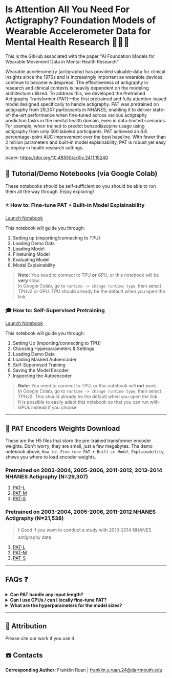 # Is Attention All You Need For Actigraphy? Foundation Models of Wearable Accelerometer Data for Mental Health Research 🏃‍♀️🏃

This is the GitHub associated with the paper "AI Foundation Models for Wearable Movement Data in Mental Health Research" <br>

Wearable accelerometry (actigraphy) has provided valuable data for clinical insights since the 1970s and is increasingly important as wearable devices continue to become widespread. The effectiveness of actigraphy in research and clinical contexts is heavily dependent on the modeling architecture utilized. To address this, we developed the Pretrained Actigraphy Transformer (PAT)—the first pretrained and fully attention-based model designed specifically to handle actigraphy. PAT was pretrained on actigraphy from 29,307 participants in NHANES, enabling it to deliver state-of-the-art performance when fine-tuned across various actigraphy prediction tasks in the mental health domain, even in data-limited scenarios. For example, when trained to predict benzodiazepine usage using actigraphy from only 500 labeled participants, PAT achieved an 8.8 percentage-point AUC improvement over the best baseline. With fewer than 2 million parameters and built-in model explainability, PAT is robust yet easy to deploy in health research settings. <br>

paper: https://doi.org/10.48550/arXiv.2411.15240

## 📔 Tutorial/Demo Notebooks (via Google Colab) 
These notebooks should be self-sufficient so you should be able to run them all the way through. Enjoy exploring!

### ⭐ How to: Fine-tune PAT + Built-in Model Explainability
[Launch Notebook](https://colab.research.google.com/drive/1HemPmkADQYRW214ft8ep8ARkfxPkwEij#scrollTo=eAlhD3TN148g)

This notebook will guide you through:
1. Setting up (importing/connecting to TPU)
2. Loading Demo Data
3. Loading Model
4. Finetuning Model
5. Evaluating Model
6. Model Explainability

> **Note:** You need to connect to TPU **or** GPU, or this notebook will be **very** slow.  
> In Google Colab, go to `runtime -> change runtime type`, then select TPUv2 or GPU. TPU should already be the default when you open the link.

### 🎓 How to: Self-Supervised Pretraining
[Launch Notebook](https://colab.research.google.com/drive/1I_q3rRkGSYLZH-joYPobmOYobZPsAxag#scrollTo=FLBWYOLfN7Vt)

This notebook will guide you through:
1. Setting Up (importing/connecting to TPU)
2. Choosing Hyperparameters & Settings
3. Loading Demo Data
4. Loading Masked Autoencoder
5. Self-Supervised Training
6. Saving the Model Encoder
7. Inspecting the Autoencoder

> **Note:** You need to connect to TPU, or this notebook will **not** work.  
> In Google Colab, go to `runtime -> change runtime type`, then select TPUv2. This should already be the default when you open the link.<br>
> It is possible to easily adapt this notebook so that you can run with GPUs instead if you choose

---
## 💾 PAT Encoders Weights Download
These are the H5 files that store the pre-trained transformer encoder weights. Don't worry, they are small, just a few megabytes. The demo notebook above, `How to: Fine-tune PAT + Built-in Model Explainability`, shows you where to load encoder weights. 

### Pretrained on 2003-2004, 2005-2006, 2011-2012, 2013-2014 NHANES Actigraphy (N=29,307)
1. [PAT-L](https://www.dropbox.com/scl/fi/dglz917p3hqw5mwbovsv2/PAT-L_21k_weights.h5?rlkey=ppzxvp9i7t9k8j3w9x77fjfil&st=3g3mm845&dl=1)
2. [PAT-M](https://www.dropbox.com/scl/fi/dsd6px97gcipqm80iie17/PAT-M_21k_weights.h5?rlkey=q480rjj5g2id88xt9feie70tj&st=ou924quo&dl=1)
3. [PAT-S](https://www.dropbox.com/scl/fi/ik45lrtqgenm61cgkkgkz/PAT-S_21k_weights.h5?rlkey=n2zv3jhdnvp7w8inir96y1ime&st=xch3lnra&dl=1)

### Pretrained on 2003-2004, 2005-2006, 2011-2012 NHANES Actigraphy (N=21,538)
> ❗ Good if you want to conduct a study with 2013-2014 NHANES actigraphy data
1. [PAT-L](https://www.dropbox.com/scl/fi/exk40hu1nxc1zr1prqrtp/PAT-L_29k_weights.h5?rlkey=t1e5h54oob0e1k4frqzjt1kmz&st=7a20pcox&dl=1)
2. [PAT-M](https://www.dropbox.com/scl/fi/hlfbni5bzsfq0pynarjcn/PAT-M_29k_weights.h5?rlkey=frbkjtbgliy9vq2kvzkquruvg&st=mxc4uet9&dl=1)
3. [PAT-S](https://www.dropbox.com/scl/fi/12ip8owx1psc4o7b2uqff/PAT-S_29k_weights.h5?rlkey=ffaf1z45a74cbxrl7c9i2b32h&st=mfk6f0y5&dl=1)

---

## FAQs ❓

 
<details>
<summary><strong>Can PAT handle any input length?</strong></summary>
Yes, it can!  
Our model can handle inputs of any length (both longer and shorter than 1 week).  
Check out the `How to: Fine-tune PAT + Built-in Model Explainability` notebook above for a demo.
</details>

 
<details>
<summary><strong>Can I use GPUs / can I locally fine-tune PAT?</strong></summary>
Absolutely!  
While GPUs are supported, TPUs (accessible via Colab) are recommended as they are often faster and more cost-effective.
</details>


<details>
<summary><strong>What are the hyperparameters for the model sizes?</strong></summary>

```python
# Model Size
if size == "small":
    patch_size = 18
    embed_dim = 96
    # encoder
    encoder_num_heads = 6
    encoder_ff_dim = 256
    encoder_num_layers = 1
    encoder_rate = 0.1

if size == "medium":
    patch_size = 18
    embed_dim = 96
    # encoder
    encoder_num_heads = 12
    encoder_ff_dim = 256
    encoder_num_layers = 2
    encoder_rate = 0.1

if size == "large":
    patch_size = 9
    embed_dim = 96
    # encoder
    encoder_num_heads = 12
    encoder_ff_dim = 256
    encoder_num_layers = 4
    encoder_rate = 0.1
```
</details>

---

## 📜 Attribution
Please cite our work if you use it 

## ☎️ Contacts
**Corresponding Author:** Franklin Ruan | franklin.y.ruan.24@dartmouth.edu <br>


